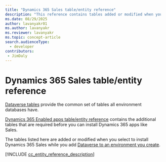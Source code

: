 ```yaml
---
title: "Dynamics 365 Sales table/entity reference"
description: "This reference contains tables added or modified when you install Dynamics 365 Sales to an environment you create"
ms.date: 08/29/2025
author: lavanyakr01
ms.author: lavanyakr
ms.reviewer: lavanyakr
ms.topic: concept-article
search.audienceType: 
  - developer
contributors:
 - JimDaly
---
```

# Dynamics 365 Sales table/entity reference

[Dataverse tables](/power-apps/developer/data-platform/reference/about-entity-reference) provide the common set of tables all environment databases have.

[Dynamics 365 Enabled apps table/entity reference](../../developer/reference/about-entity-reference.md) contains the additional tables that are required before you can install Dynamics 365 apps like Sales.

The tables listed here are added or modified when you select to install Dynamics 365 Sales while you add [Dataverse to an environment you create](/power-platform/admin/create-environment#create-an-environment-with-a-database).

[!INCLUDE [cc_entity_reference_description](../../developer/reference/includes/cc_entity_reference_description.md)]